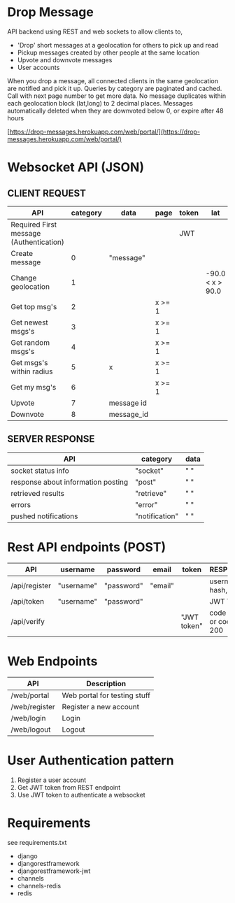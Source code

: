 Drop Message
============
API backend using REST and web sockets to allow clients to,
- 'Drop' short messages at a geolocation for others to pick up and read
- Pickup messages created by other people at the same location
- Upvote and downvote messages
- User accounts

When you drop a message, all connected clients in the same geolocation are notified and pick it up. Queries by category are paginated and cached. Call with next page number to get more data. No message duplicates within each geolocation block (lat,long) to 2 decimal places. Messages automatically deleted when they are downvoted below 0, or expire after 48 hours

[https://drop-messages.herokuapp.com/web/portal/](https://drop-messages.herokuapp.com/web/portal/)

Websocket API (JSON)
===============
CLIENT REQUEST
-------
|API|category|data|page|token|lat|long|
|---|------|------|----|-----|---|----|
|Required First message (Authentication)||||JWT|
|Create message|0|"message"|
|Change geolocation|1||||-90.0 < x > 90.0|-180.0 < x > 180.0|
|Get top msg's|2||x >= 1|
|Get newest msgs's|3||x >= 1|
|Get random msgs's|4||x >= 1|
|Get msgs's within radius|5|x|x >= 1|||||
|Get my msg's|6||x >= 1|
|Upvote|7|message id|
|Downvote|8|message_id|

SERVER RESPONSE
---------
|API|category|data|
|---|--------|----|
|socket status info|"socket"|" "|
|response about information posting|"post"|" "|
|retrieved results|"retrieve"|" "|
|errors|"error"|" "|
|pushed notifications|"notification"|" "|

Rest API endpoints (POST)
===========
|API|username|password|email|token|RESPONSE|
|---|--------|--------|-----|-----|--------|
|/api/register|"username"|"password"|"email"||username, hash, email|
|/api/token|"username"|"password"|||JWT Token|
|/api/verify||||"JWT token"|code 400 or code 200|


Web Endpoints
===========
|API|Description|
|---|-----------|
|/web/portal|Web portal for testing stuff
|/web/register|Register a new account
|/web/login|Login
|/web/logout|Logout

User Authentication pattern
==============
1. Register a user account
2. Get JWT token from REST endpoint
3. Use JWT token to authenticate a websocket

Requirements
============
see requirements.txt
- django
- djangorestframework
- djangorestframework-jwt
- channels
- channels-redis
- redis